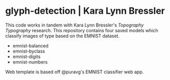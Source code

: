 # glyph-detection | Kara Lynn Bressler

This code works in tandem with Kara Lynn Bressler's *Topography Typography* research. 
This repository contains four saved models which classify images of type based on the EMNIST dataset.
* emnist-balanced
* emnist-byclass
* emnist-digits
* emnist-numbers


Web template is based off @puravg's EMNIST classifier web app.
